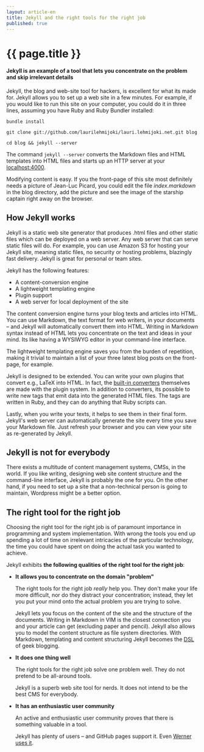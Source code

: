```yaml
---
layout: article-en
title: Jekyll and the right tools for the right job
published: true
---
```

# {{ page.title }}

#### Jekyll is an example of a tool that lets you concentrate on the problem and skip irrelevant details

Jekyll, the blog and web-site tool for hackers, is excellent for what its made
for. Jekyll allows you to set up a web site in a few minutes. For example, if
you would like to run this site on your computer, you could do it in three
lines, assuming you have Ruby and Ruby Bundler installed:

`bundle install`

`git clone git://github.com/laurilehmijoki/lauri.lehmijoki.net.git blog`

`cd blog && jekyll --server`

The command `jekyll --server` converts the Markdown files and HTML templates
into HTML files and starts up an HTTP server at your
[localhost:4000](http://localhost:4000).

Modifying content is easy. If you the front-page of this site most definitely
needs a picture of Jean-Luc Picard, you could edit the file _index.markdown_ in
the blog directory, add the picture and see the image of the starship captain
right away on the browser.

## How Jekyll works

Jekyll is a static web site generator that produces .html files and other static
files which can be deployed on a web server. Any web server that can serve static
files will do. For example, you can use Amazon S3 for hosting your Jekyll site,
meaning static files, no security or hosting problems, blazingly fast delivery.
Jekyll is great for personal or team sites.

Jekyll has the following features:

- A content-conversion engine
- A lightweight templating engine
- Plugin support
- A web server for local deployment of the site

The content conversion engine turns your blog texts and articles into HTML. You
can use Markdown, the text format for web writers, in your documents – and Jekyll
will automatically convert them into HTML. Writing in Markdown syntax instead of
HTML lets you concentrate on the text and ideas in your mind. Its like having a
WYSIWYG editor in your command-line interface.

The lightweight templating engine saves you from the burden of repetition,
making it trivial to maintain a list of your three latest blog posts on the
front-page, for example.

Jekyll is designed to be extended. You can write your own plugins that convert
e.g., LaTeX into HTML. In fact, the [built-in
converters](https://github.com/mojombo/jekyll/tree/master/lib/jekyll/converters)
themselves are made with the plugin system. In addition to converters, its
possible to write new tags that emit data into the generated HTML files. The
tags are written in Ruby, and they can do anything that Ruby scripts can.

Lastly, when you write your texts, it helps to see them in their final form.
Jekyll's web server can automatically generate the site every time you save your
Markdown file. Just refresh your browser and you can view your site as
re-generated by Jekyll.

## Jekyll is not for everybody

There exists a multitude of content management systems, CMSs, in the world. If
you like writing, designing web site content structure and the command-line
interface, Jekyll is probably the one for you. On the other hand, if you need to
set up a site that a non-technical person is going to maintain, Wordpress might
be a better option.

## The right tool for the right job

Choosing the right tool for the right job is of paramount importance in
programming and system implementation. With wrong the tools you end up spending a
lot of time on irrelevant intricacies of the particular technology, the time you
could have spent on doing the actual task you wanted to achieve.

Jekyll exhibits **the following qualities of the right tool for the right
job**:

- **It allows you to concentrate on the domain "problem"**

  The right tools for the right job _really_ help you. They don't make your life
  more difficult, nor do they distract your concentration; instead, they let you
  put your mind onto the actual problem you are trying to solve.

  Jekyll lets you focus on the content of the site and the structure of the
  documents. Writing in Markdown in VIM is the closest connection you and your
  article can get (excluding paper and pencil). Jekyll also allows you to model
  the content structure as file system directories. With Markdown, templating
  and content structuring Jekyll becomes the
  [DSL](http://en.wikipedia.org/wiki/Domain-specific_language) of geek blogging.

- **It does one thing well**

  The right tools for the right job solve one problem well. They do not pretend
  to be all-around tools.

  Jekyll is a superb web site tool for nerds. It does not intend to be the best
  CMS for everybody.

- **It has an enthusiastic user community**

  An active and enthusiastic user community proves that there is something
  valuable in a tool.

  Jekyll has plenty of users – and GitHub pages support it. Even [Werner uses
  it](http://www.allthingsdistributed.com/2011/08/Jekyll-amazon-s3.html).
